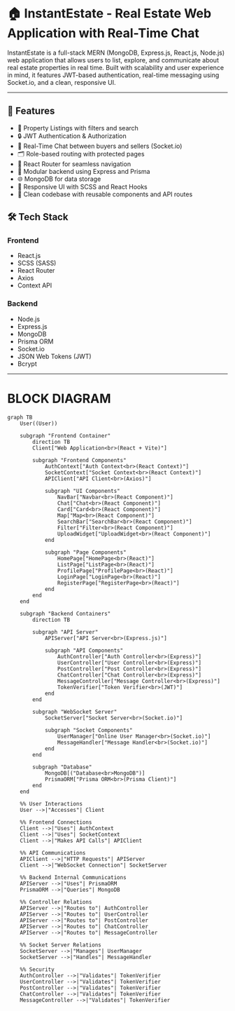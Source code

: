# 🏠 InstantEstate - Real Estate Web Application with Real-Time Chat

InstantEstate is a full-stack MERN (MongoDB, Express.js, React.js, Node.js) web application that allows users to list, explore, and communicate about real estate properties in real time. Built with scalability and user experience in mind, it features JWT-based authentication, real-time messaging using Socket.io, and a clean, responsive UI.

---

## 🚀 Features

- 🏡 Property Listings with filters and search
- 🔒 JWT Authentication & Authorization
- 💬 Real-Time Chat between buyers and sellers (Socket.io)
- 🗂️ Role-based routing with protected pages
- 🔄 React Router for seamless navigation
- 🧩 Modular backend using Express and Prisma
- 🌐 MongoDB for data storage
- 🎨 Responsive UI with SCSS and React Hooks
- 🧰 Clean codebase with reusable components and API routes

## 🛠️ Tech Stack
### Frontend
- React.js
- SCSS (SASS)
- React Router
- Axios
- Context API
### Backend
- Node.js
- Express.js
- MongoDB
- Prisma ORM
- Socket.io
- JSON Web Tokens (JWT)
- Bcrypt
---
# BLOCK DIAGRAM
```mermaid
graph TB
    User((User))

    subgraph "Frontend Container"
        direction TB
        Client["Web Application<br>(React + Vite)"]
        
        subgraph "Frontend Components"
            AuthContext["Auth Context<br>(React Context)"]
            SocketContext["Socket Context<br>(React Context)"]
            APIClient["API Client<br>(Axios)"]
            
            subgraph "UI Components"
                NavBar["Navbar<br>(React Component)"]
                Chat["Chat<br>(React Component)"]
                Card["Card<br>(React Component)"]
                Map["Map<br>(React Component)"]
                SearchBar["SearchBar<br>(React Component)"]
                Filter["Filter<br>(React Component)"]
                UploadWidget["UploadWidget<br>(React Component)"]
            end
            
            subgraph "Page Components"
                HomePage["HomePage<br>(React)"]
                ListPage["ListPage<br>(React)"]
                ProfilePage["ProfilePage<br>(React)"]
                LoginPage["LoginPage<br>(React)"]
                RegisterPage["RegisterPage<br>(React)"]
            end
        end
    end

    subgraph "Backend Containers"
        direction TB
        
        subgraph "API Server"
            APIServer["API Server<br>(Express.js)"]
            
            subgraph "API Components"
                AuthController["Auth Controller<br>(Express)"]
                UserController["User Controller<br>(Express)"]
                PostController["Post Controller<br>(Express)"]
                ChatController["Chat Controller<br>(Express)"]
                MessageController["Message Controller<br>(Express)"]
                TokenVerifier["Token Verifier<br>(JWT)"]
            end
        end

        subgraph "WebSocket Server"
            SocketServer["Socket Server<br>(Socket.io)"]
            
            subgraph "Socket Components"
                UserManager["Online User Manager<br>(Socket.io)"]
                MessageHandler["Message Handler<br>(Socket.io)"]
            end
        end

        subgraph "Database"
            MongoDB[("Database<br>MongoDB")]
            PrismaORM["Prisma ORM<br>(Prisma Client)"]
        end
    end

    %% User Interactions
    User -->|"Accesses"| Client
    
    %% Frontend Connections
    Client -->|"Uses"| AuthContext
    Client -->|"Uses"| SocketContext
    Client -->|"Makes API Calls"| APIClient
    
    %% API Communications
    APIClient -->|"HTTP Requests"| APIServer
    Client -->|"WebSocket Connection"| SocketServer
    
    %% Backend Internal Communications
    APIServer -->|"Uses"| PrismaORM
    PrismaORM -->|"Queries"| MongoDB
    
    %% Controller Relations
    APIServer -->|"Routes to"| AuthController
    APIServer -->|"Routes to"| UserController
    APIServer -->|"Routes to"| PostController
    APIServer -->|"Routes to"| ChatController
    APIServer -->|"Routes to"| MessageController
    
    %% Socket Server Relations
    SocketServer -->|"Manages"| UserManager
    SocketServer -->|"Handles"| MessageHandler
    
    %% Security
    AuthController -->|"Validates"| TokenVerifier
    UserController -->|"Validates"| TokenVerifier
    PostController -->|"Validates"| TokenVerifier
    ChatController -->|"Validates"| TokenVerifier
    MessageController -->|"Validates"| TokenVerifier
```

 
